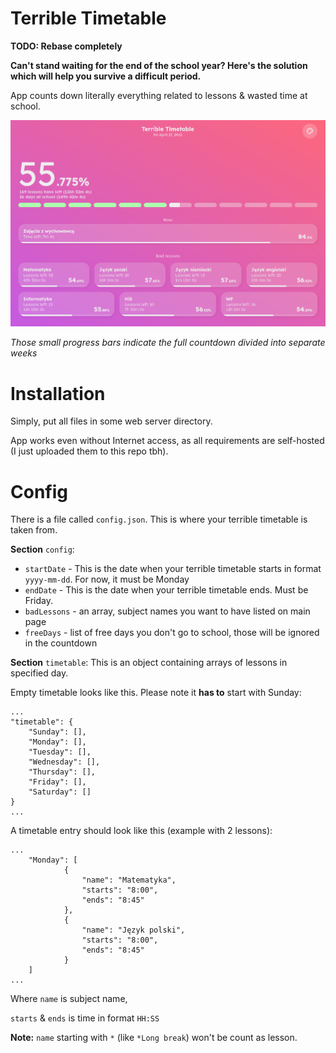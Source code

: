 # Terrible Timetable

**TODO: Rebase completely**

**Can't stand waiting for the end of the school year? Here's the solution which will help you survive a difficult period.**

App counts down literally everything related to lessons & wasted time at school.

<img max-width="800" src="screenshots/preview.png">

_Those small progress bars indicate the full countdown divided into separate weeks_

# Installation
Simply, put all files in some web server directory.

App works even without Internet access, as all requirements are self-hosted (I just uploaded them to this repo tbh).

# Config
There is a file called `config.json`. This is where your terrible timetable is taken from.

**Section** `config`:
- `startDate` - This is the date when your terrible timetable starts in format `yyyy-mm-dd`. For now, it must be Monday
- `endDate` - This is the date when your terrible timetable ends. Must be Friday.
- `badLessons` - an array, subject names you want to have listed on main page
- `freeDays` -  list of free days you don't go to school, those will be ignored in the countdown

**Section** `timetable`:
This is an object containing arrays of lessons in specified day.

Empty timetable looks like this. Please note it **has to** start with Sunday:
```
...
"timetable": {
	"Sunday": [],
	"Monday": [],
	"Tuesday": [],
	"Wednesday": [],
	"Thursday": [],
	"Friday": [],
	"Saturday": []
}
...
```

A timetable entry should look like this (example with 2 lessons):
```
...
    "Monday": [
            {
                "name": "Matematyka",
                "starts": "8:00",
                "ends": "8:45"
            },
            {
                "name": "Język polski",
                "starts": "8:00",
                "ends": "8:45"
            }
    ]
...
```
Where `name` is subject name,

`starts` & `ends` is time in format `HH:SS`

**Note:** `name` starting with `*` (like `*Long break`) won't be count as lesson.
